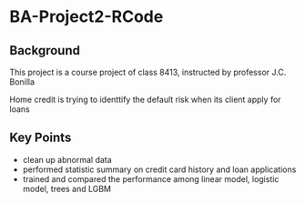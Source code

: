 # BA-Project2-RCode

## Background

This project is a course project of class 8413, instructed by professor J.C. Bonilla

Home credit is trying to identtify the default risk when its client apply for loans

## Key Points

* clean up abnormal data
* performed statistic summary on credit card history and loan applications
* trained and compared the performance among linear model, logistic model, trees and LGBM


